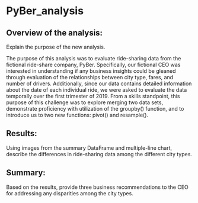 # PyBer_analysis



## Overview of the analysis: 

Explain the purpose of the new analysis.

The purpose of this analysis was to evaluate ride-sharing data from the fictional ride-share company, PyBer.  Specifically, our fictional CEO was interested in understanding if any business insights could be gleaned through evaluation of the relationships between city type, fares, and number of drivers.  Additionally, since our data contains detailed information about the date of each individual ride, we were asked to evaluate the data temporally over the first trimester of 2019.  From a skills standpoint, this purpose of this challenge was to explore merging two data sets, demonstrate proficiency with utilization of the groupby() function, and to introduce us to two new functions: pivot() and resample(). 

## Results: 
Using images from the summary DataFrame and multiple-line chart, describe the differences in ride-sharing data among the different city types.



## Summary: 
Based on the results, provide three business recommendations to the CEO for addressing any disparities among the city types.
